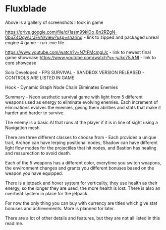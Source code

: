 # Fluxblade
Above is a gallery of screenshots I took in game

https://drive.google.com/file/d/1asm99kiDo_8n2RZgN-0buZ4QgwUrJEvN/view?usp=sharing  - link to zipped and packaged unreal engine 4 game - run .exe file

https://www.youtube.com/watch?v=N7tFMcmglJc - link to newest final game showcase
https://www.youtube.com/watch?v=-yJkc75JrNI - link to core showcase

Solo Developed - FPS SURVIVAL - SANDBOX VERSION RELEASED - CONTROLS ARE LISTED IN GAME

Hook - Dynamic Graph Node Chain Eliminates Enemies 

Summary - Neon aesthetic survival game with light from 5 different weapons used as energy to eliminate evolving enemies. Each increment of eliminations evolves the enemies, giving them abilities and stats that make it harder and harder to survive.

The enemy is a basic AI that runs at the player if it is in line of sight using a Navigation mesh.

There are three different classes to choose from - Each provides a unique trait, Archon can have lerping positional nodes, Shadow can have different light flow modes for the projectiles that hit nodes, and Bastion has healing and ressurection to avoid death.

Each of the 5 weapons has a different color, everytime you switch weapons, the environment changes and grants you different bonuses based on the weapon you have equipped.

There is a jetpack and hover system for verticality, they use health as their energy, so the longer they are used, the more health is lost. There is also an overheat system in place for the jetpack.

For now the only thing you can buy with currency are titles which give stat bonuses and achievements. More is planned for later.

There are a lot of other details and features, but they are not all listed in this read me.
